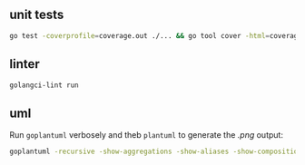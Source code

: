 ## unit tests

```bash
go test -coverprofile=coverage.out ./... && go tool cover -html=coverage.out -o coverage.html
```

## linter

```bash
golangci-lint run
```

## uml

Run `goplantuml` verbosely and theb `plantuml` to generate the *.png* output:

```bash
goplantuml -recursive -show-aggregations -show-aliases -show-compositions -show-connection-labels -show-options-as-note -title LibraryAPI . > diagram.puml && plantuml diagram.puml
```